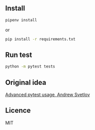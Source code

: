 ## Install

```bash
pipenv install
```

or 

```bash
pip install -r requirements.txt
```

## Run test

```bash
python -m pytest tests
```

## Original idea

[Advanced pytest usage, Andrew Svetlov](https://www.youtube.com/watch?v=7KgihdKTWY4)

## Licence

MIT
